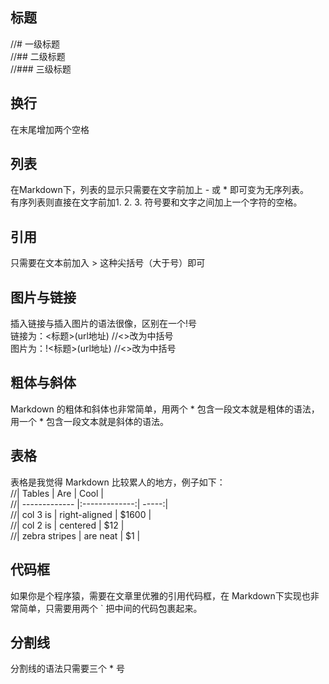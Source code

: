 ## 标题
//# 一级标题  
//## 二级标题  
//### 三级标题  

## 换行
在末尾增加两个空格

## 列表
在Markdown下，列表的显示只需要在文字前加上 - 或 * 即可变为无序列表。  
有序列表则直接在文字前加1. 2. 3. 符号要和文字之间加上一个字符的空格。

## 引用
只需要在文本前加入 > 这种尖括号（大于号）即可

## 图片与链接
插入链接与插入图片的语法很像，区别在一个!号  
链接为：<标题>(url地址)  //<>改为中括号  
图片为：!<标题>(url地址)  //<>改为中括号  

## 粗体与斜体
Markdown 的粗体和斜体也非常简单，用两个 * 包含一段文本就是粗体的语法，用一个 * 包含一段文本就是斜体的语法。

## 表格
表格是我觉得 Markdown 比较累人的地方，例子如下：  
//| Tables        | Are           | Cool  |  
//| ------------- |:-------------:| -----:|  
//| col 3 is      | right-aligned | $1600 |  
//| col 2 is      | centered      |   $12 |  
//| zebra stripes | are neat      |    $1 |  

## 代码框
如果你是个程序猿，需要在文章里优雅的引用代码框，在 Markdown下实现也非常简单，只需要用两个 ` 把中间的代码包裹起来。

## 分割线  
分割线的语法只需要三个 * 号




